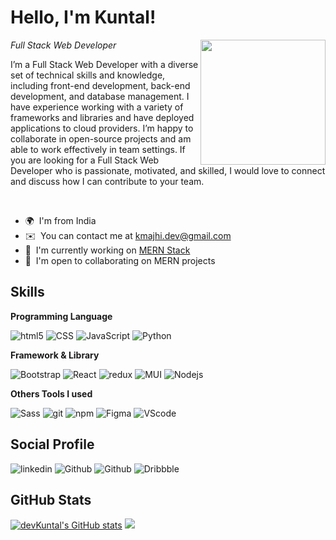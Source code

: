 # Hello, I'm Kuntal!
<img align="right" src="https://media.giphy.com/media/XTcqhnTrnFPw3NHAiY/giphy.gif" width="200">
<p><em>Full Stack Web Developer</em></p>
I’m a Full Stack Web Developer with a diverse set of technical skills and knowledge, including front-end development, back-end development, and database management. I have experience working with a variety of frameworks and libraries and have deployed applications to cloud providers.
I’m happy to collaborate in open-source projects and am able to work effectively in team settings. If you are looking for a Full Stack Web Developer who is passionate, motivated, and skilled, I would love to connect and discuss how I can contribute to your team.  
<p>&nbsp</p>

* 🌍  I'm from India
* ✉️  You can contact me at [kmajhi.dev@gmail.com](mailto:kmajhi.dev@gmail.com)
* 🚀  I'm currently working on [MERN Stack](http://)  
* 🤝  I'm open to collaborating on MERN projects  

<!-- <hr style="border:0; height:1px; background:#333"> -->

## Skills  
<p><b>Programming Language</b></p>
<p>
    <img alt="html5" src="https://img.shields.io/badge/-HTML5-E34F26?style=flat-square&logo=html5&logoColor=white" />
    <img alt="CSS" src="https://img.shields.io/badge/-CSS3-1572b6?style=flat-square&logo=css3&logoColor=white" />
    <img alt="JavaScript" src="https://img.shields.io/badge/-JavaScript-f7df1e?style=flat-square&logo=javascript&logoColor=white" />
    <img alt="Python" src="https://img.shields.io/badge/-Python-3776ab?style=flat-square&logo=python&logoColor=white" />
</p>
<p><b>Framework & Library</b></p>
<p>
     <img alt="Bootstrap" src="https://img.shields.io/badge/-Bootstrap-1572b6?style=flat-square&logo=bootstrap&logoColor=white" />
     <img alt="React" src="https://img.shields.io/badge/-React-45b8d8?style=flat-square&logo=react&logoColor=white" />
     <img alt="redux" src="https://img.shields.io/badge/-Redux-764ABC?style=flat-square&logo=redux&logoColor=white" />
     <img alt="MUI" src="https://img.shields.io/badge/-MUI-007fff?style=flat-square&logo=mui&logoColor=white" />
     <img alt="Nodejs" src="https://img.shields.io/badge/-Nodejs-43853d?style=flat-square&logo=Node.js&logoColor=white" />
</p>
<p><b>Others Tools I used</b></p>
<p>
    <img alt="Sass" src="https://img.shields.io/badge/-Sass-CC6699?style=flat-square&logo=sass&logoColor=white" />
    <img alt="git" src="https://img.shields.io/badge/-Git-F05032?style=flat-square&logo=git&logoColor=white" />
    <img alt="npm" src="https://img.shields.io/badge/-NPM-CB3837?style=flat-square&logo=npm&logoColor=white" />
    <img alt="Figma" src="https://img.shields.io/badge/-Figma-f24e1e?style=flat-square&logo=figma&logoColor=white" />
    <img alt="VScode" src="https://img.shields.io/badge/-Visual_Studio-5c2d91?style=flat-square&logo=visualstudio&logoColor=white" />
</p>  

## Social Profile  

<p>
    <a herf="https://linkedin.com/in/devkuntal" target="_blank"><img alt="linkedin" src="https://img.shields.io/badge/-Linkedin-0a66c2?style=for-the-badge&logo=linkedin&logoColor=white" /></a>
    <a herf="https://github.com/devkuntal" target="_blank"><img alt="Github" src="https://img.shields.io/badge/GitHub-000?&style=for-the-badge&logo=Github&logoColor=white" /></a>
    <a herf="https://twitter.com/devkuntal" target="_blank"><img alt="Github" src="https://img.shields.io/badge/Twitter-1da1f2?&style=for-the-badge&logo=twitter&logoColor=white" /></a>
    <a herf="https://dribbble.com/devkuntal" target="_blank"><img alt="Dribbble" src="https://img.shields.io/badge/Dribbble-ea4c89?&style=for-the-badge&logo=dribbble&logoColor=white" /></a>
</p>

## GitHub Stats
 
<a href="http://www.github.com/devKuntal"><img src="https://github-readme-stats.vercel.app/api?username=devKuntal&show_icons=true&hide=&count_private=true&title_color=0891b2&text_color=ffffff&icon_color=0891b2&bg_color=1c1917&hide_border=true&show_icons=true" alt="devKuntal's GitHub stats" /></a>
<a href="http://www.github.com/devKuntal"><img src="https://github-readme-streak-stats.herokuapp.com/?user=devKuntal&stroke=ffffff&background=1c1917&ring=0891b2&fire=0891b2&currStreakNum=ffffff&currStreakLabel=0891b2&sideNums=ffffff&sideLabels=ffffff&dates=ffffff&hide_border=true" /></a>

<!---
devKuntal/devKuntal is a ✨ special ✨ repository because its `README.md` (this file) appears on your GitHub profile.
You can click the Preview link to take a look at your changes.
--->
